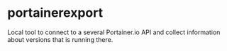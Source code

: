# portainerexport
 Local tool to connect to a several Portainer.io API and collect information about versions that is running there.
